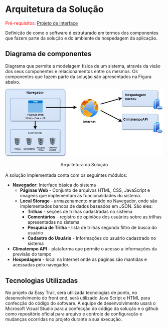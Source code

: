 # Arquitetura da Solução

<span style="color:red">Pré-requisitos: <a href="04-Projeto de Interface.md"> Projeto de Interface</a></span>

Definição de como o software é estruturado em termos dos componentes que fazem parte da solução e do ambiente de hospedagem da aplicação.

## Diagrama de componentes

Diagrama que permite a modelagem física de um sistema, através da visão dos seus componentes e relacionamentos entre os mesmos. Os componentes que fazem parte da solução são apresentados na Figura abaixo.

![Diagrama de Componentes](img/ArquiteturaSistema.jpg)
<center>Arquitetura da Solução</center>

<br>
A solução implementada conta com os seguintes módulos:

* **Navegador**: Interface básica do sistema
  * **Páginas Web** - Conjunto de arquivos HTML, CSS, JavaScript e imagens que implementam as funcionalidades do sistema.
  * **Local Storage** - armazenamento mantido no Navegador, onde são implementados bancos de dados baseados em JSON. São eles:
    * **Trilhas** - seções de trilhas cadastradas no sistema
    * **Comentários** - registro de opiniões dos usuários sobre as trilhas apresentadas no sistema
    * **Pesquisa de Trilha** - lista de trilhas segundo filtro de busca do usuário
    * **Cadastro do Usuário** - Informações do usuário cadastrado no sistema
* **Climatempo API** - plataforma que permite o acesso a informações da previsão do tempo
* **Hospedagem** - local na Internet onde as páginas são mantidas e acessadas pelo navegador.

## Tecnologias Utilizadas

No projeto da Easy Trail, será utilizada tecnologias de ponto, no desenvolvimento do front end, será utilizado Java Script e HTML para confecção do código do software. A equipe de desenvolvimento usará o Microsoft Visual Studio para a confecção do código da solução e o github como repositório oficial para arquivo e controle de configuração e mudanças ocorridas no projeto durante a sua execução.